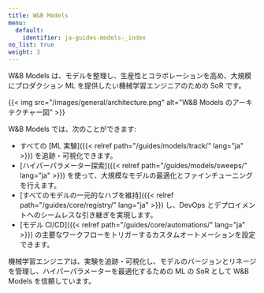 ```yaml
---
title: W&B Models
menu:
  default:
    identifier: ja-guides-models-_index
no_list: true
weight: 3
---
```


W&B Models は、モデルを整理し、生産性とコラボレーションを高め、大規模にプロダクション ML を提供したい機械学習エンジニアのための SoR です。

{{< img src="/images/general/architecture.png" alt="W&B Models のアーキテクチャー図" >}}

W&B Models では、次のことができます:

- すべての [ML 実験]({{< relref path="/guides/models/track/" lang="ja" >}}) を追跡・可視化できます。
- [ハイパーパラメーター探索]({{< relref path="/guides/models/sweeps/" lang="ja" >}}) を使って、大規模なモデルの最適化とファインチューニングを行えます。
- [すべてのモデルの一元的なハブを維持]({{< relref path="/guides/core/registry/" lang="ja" >}}) し、DevOps とデプロイメントへのシームレスな引き継ぎを実現します。
- [モデル CI/CD]({{< relref path="/guides/core/automations/" lang="ja" >}}) の主要なワークフローをトリガーするカスタムオートメーションを設定できます。

機械学習エンジニアは、実験を追跡・可視化し、モデルのバージョンとリネージを管理し、ハイパーパラメーターを最適化するための ML の SoR として W&B Models を信頼しています。